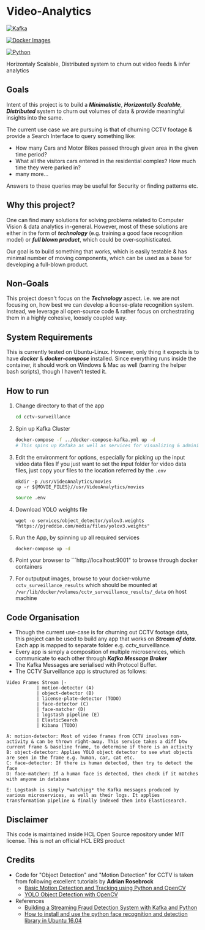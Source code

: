 # Video-Analytics

[![Kafka](https://img.shields.io/badge/streaming_platform-kafka-black.svg?style=flat-square)](https://kafka.apache.org)

[![Docker Images](https://img.shields.io/badge/docker_images-confluent-orange.svg?style=flat-square)](https://github.com/confluentinc/cp-docker-images)

[![Python](https://img.shields.io/badge/python-3.5+-blue.svg?style=flat-square)](https://www.python.org)

Horizontaly Scalable, Distributed system to churn out video feeds &amp; infer analytics

  

## Goals

Intent of this project is to build a ***Minimalistic***, ***Horizontally Scalable***, ***Distributed*** system to churn out volumes of data & provide meaningful insights into the same.

The current use case we are pursuing is that of churning CCTV footage & provide a Search Interface to query something like:

 - How many Cars and Motor Bikes passed through given area in the given time period?
 - What all the visitors cars entered in the residential complex? How much time they were parked in?
- many more...

Answers to these queries may be useful for Security or finding patterns etc.
  

## Why this project?

One can find many solutions for solving problems related to Computer Vision & data analytics in-general. However, most of these solutions are either in the form of ***technology*** (e.g. training a good face recognition model) or ***full blown product***, which could be over-sophisticated.

Our goal is to build something that works, which is easily testable & has minimal number of moving components, which can be used as a base for developing a full-blown product.

  ## Non-Goals
  This project doesn't focus on the ***Technology*** aspect. i.e. we are not focusing on, how best we can develop a license-plate recognition system. Instead, we leverage all open-source code & rather focus on orchestrating them in a highly cohesive, loosely coupled way.

## System Requirements
This is currently tested on Ubuntu-Linux.
However, only thing it expects is to have ***docker*** & ***docker-compose*** installed. Since everything runs inside the container, it should work on Windows & Mac as well (barring the helper bash scripts), though I haven't tested it.
  

## How to run

1. Change directory to that of the app
 
	```sh
	cd cctv-surveillance
	```

2. Spin up Kafka Cluster

	```sh
	docker-compose -f ../docker-compose-kafka.yml up -d
	# This spins up Kafaka as well as services for visualizing & administrating Docker Containers (Portainer) and Kafka message (Kafdrop)
	```

3. Edit the environment for options, especially for picking up the input video data files
   If you just want to set the input folder for video data files, just copy your files to the location referred by the ```.env```
   
   ```
   mkdir -p /usr/VideoAnalytics/movies
   cp -r ${MOVIE_FILES}//usr/VideoAnalytics/movies
   ```   

	```sh
	source .env
	```

4. Download YOLO weights file
   ```
   wget -o services/object_detector/yolov3.weights "https://pjreddie.com/media/files/yolov3.weights"
   ```


5. Run the App, by spinning up all required services

	```sh
	docker-compose up -d
	```

6. Point your browser to ```http://localhost:9001" to browse through docker containers
   

7. For outputput images, browse to your docker-volume ```cctv_surveillance_results``` which should be mounted at ```/var/lib/docker/volumes/cctv_surveillance_results/_data``` on host machine
   
  

## Code Organisation
  
 - Though the current use-case is for churning out CCTV footage data, this project can be used to build any app that works on ***Stream of data***. Each app is mapped to separate folder e.g. cctv_surveillance.
 - Every app is simply a composition of multiple microservices, which communicate to each other through ***Kafka Message Broker***
 - The Kafka Messages are serialised with Protocol Buffer.
 - The CCTV Surveillance app is structured as follows:
 ```
Video Frames Stream |-
		    | motion-detector (A)
		    | object-detector (B)
		    | license-plate-detector (TODO)
		    | face-detector (C)
		    | face-matcher (D)
		    | logstash pipeline (E)
		    | ElasticSearch	
		    | Kibana (TODO) 			 
 ```
 ```
 A: motion-detector: Most of video frames from CCTV involves non-activity & can be thrown right-away. This service takes a diff btw current frame & baseline frame, to determine if there is an activity
 B: object-detector: Applies YOLO object detector to see what objects are seen in the frame e.g. human, car, cat etc.
 C: face-detector: If there is human detected, then try to detect the face
 D: face-matcher: If a human face is detected, then check if it matches with anyone in database

E: Logstash is simply *watching* the Kafka messages produced by various microservices, as well as their logs. It applies transformation pipeline & finally indexed them into Elasticsearch.
 ```
  
## Disclaimer

This code is maintained inside HCL Open Source repository under MIT license. This is not an official HCL ERS product
 

## Credits

 - Code for "Object Detection" and "Motion Detection" for CCTV is taken from following excellent tutorials by **Adrian Rosebrock**
	 - [Basic Motion Detection and Tracking using Python and OpenCV](https://www.pyimagesearch.com/2015/05/25/basic-motion-detection-and-tracking-with-python-and-opencv/)
	 - [YOLO Object Detection with OpenCV](https://www.pyimagesearch.com/2018/11/12/yolo-object-detection-with-opencv/)
- References
	- [Building a Streaming Fraud Detection System with Kafka and Python](https://florimond.dev/blog/articles/2018/09/building-a-streaming-fraud-detection-system-with-kafka-and-python/)
	- [How to install and use the python face recognition and detection library in Ubuntu 16.04](https://ourcodeworld.com/articles/read/841/how-to-install-and-use-the-python-face-recognition-and-detection-library-in-ubuntu-16-04)
  

